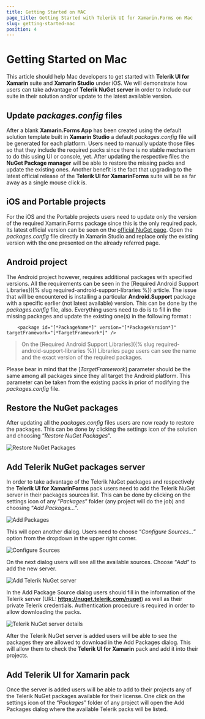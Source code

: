 ```yaml
---
title: Getting Started on MAC
page_title: Getting Started with Telerik UI for Xamarin.Forms on Mac
slug: getting-started-mac
position: 4
---
```

# Getting Started on Mac #

This article should help Mac developers to get started with **Telerik UI for Xamarin** suite and **Xamarin Studio** under iOS. We will demonstrate how users can take advantage of **Telerik NuGet server** in order to include our suite in their solution and/or update to the latest available version.

## Update *packages.config* files ##

After a blank **Xamarin.Forms App** has been created using the default solution template built in **Xamarin Studio** a default *packages.config* file will be generated for each platform. Users need to manually update those files so that they include the required packs since there is no stable mechanism to do this using UI or console, yet. After updating the respective files the **NuGet Package manager** will be able to restore the missing packs and update the existing ones. Another benefit is the fact that upgrading to the latest official release of the **Telerik UI for XamarinForms** suite will be as far away as a single mouse click is.

## iOS and Portable projects ##

For the iOS and the Portable projects users need to update only the version of the required Xamarin.Forms package since this is the only required pack. Its latest official version can be seen on the [official NuGet page](https://www.nuget.org/packages/Xamarin.Forms/). Open the *packages.config* file directly in Xamarin Studio and replace only the existing version with the one presented on the already referred page.

## Android project ##

The Android project however, requires additional packages with specified versions. All the requirements can be seen in the [Required Android Support Libraries]({% slug required-android-support-libraries %}) article. The issue that will be encountered is installing a particular **Android.Support** package with a specific earlier (not latest available) version. This can be done by the *packages.config* file, also. Everything users need to do is to fill in the missing packages and update the existing one(s) in the following format :


		<package id="[*PackageName*]" version="[*PackageVersion*]" targetFramework="[*TargetFramework*]" />


>On the [Required Android Support Libraries]({% slug required-android-support-libraries %}) Libraries page users can see the name and the exact version of the required packages.

Please bear in mind that the [*TargetFramework*] parameter should be the same among all packages since they all target the Android platform. This parameter can be taken from the existing packs in prior of modifying the *packages.config* file.

## Restore the NuGet packages ##

After updating all the *packages.config* files users are now ready to restore the packages. This can be done by clicking the settings icon of the solution and choosing “*Restore NuGet Packages*”.

![Restore NuGet Packages](images/getting-started-restore-packages.png "Restore NuGet Packages")

## Add Telerik NuGet packages server ##

In order to take advantage of the Telerik NuGet packages and respectively the **Telerik UI for XamarinForms** pack users need to add the Telerik NuGet server in their packages sources list. This can be done by clicking on the settings icon of any “*Packages*” folder (any project will do the job) and choosing “*Add Packages…*”.

![Add Packages](images/getting-started-add-packages-menu.png "Add Packages")

This will open another dialog. Users need to choose “*Configure Sources…*” option from the dropdown in the upper right corner.


![Configure Sources](images/getting-started-configure-sources.png "Configure Sources")

On the next dialog users will see all the available sources. Choose “*Add*” to add the new server.

![Add Telerik NuGet server](images/getting-started-add-package-source.png "Add Telerik NuGet server")

In the Add Package Source dialog users should fill in the information of the Telerik server (URL: **https://nuget.telerik.com/nuget**) as well as their private Telerik credentials. Authentication procedure is required in order to allow downloading the packs.

![Telerik NuGet server details](images/getting-started-add-telerk-server.png "Telerik NuGet server details")

After the Telerik NuGet server is added users will be able to see the packages they are allowed to download in the Add Packages dialog. This will allow them to check the **Telerik UI for Xamarin** pack and add it into their projects.

## Add Telerik UI for Xamarin pack ##

Once the server is added users will be able to add to their projects any of the Telerik NuGet packages available for their license. One click on the settings icon of the “*Packages*” folder of any project will open the Add Packages dialog where the available Telerik packs will be listed.